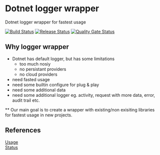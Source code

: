 # Dotnet logger wrapper
Dotnet logger wrapper for fastest usage

[![Build Status](https://dev.azure.com/mdtaslim/DotnetCoreLogger/_apis/build/status/BrainStation-23.AspNetCoreLogger?branchName=main)](https://dev.azure.com/mdtaslim/DotnetCoreLogger/_build/latest?definitionId=6&branchName=main)
[![Release Status](https://vsrm.dev.azure.com/mdtaslim/_apis/public/Release/badge/ccb22865-1d85-43fd-be2e-2cb77b96c376/1/2)](
https://dev.azure.com/mdtaslim/DotnetCoreLogger/_release?definitionId=1&view=mine&_a=releases)
[![Quality Gate Status](http://52.255.157.110:9000/api/project_badges/measure?project=DotnetCoreLogger&metric=alert_status&token=e6a362d8ded3f255599c8c0ebad252eed46f548e)](http://52.255.157.110:9000/dashboard?id=DotnetCoreLogger)

## Why logger wrapper
- Dotnet has default logger, but has some limitations
  - too much nosiy
  - no persistant providers
  - no cloud providers
- need fasted usage
- need some builtin configure for plug & play
- need some additional data
- need some additional logger eg. activity, request with more data, error, audit trail etc.

** Our main goal is to create a wrapper with existing/non exisiting libraries for fastest usage in  new projects.

## References
[Usage](usage.md)  
[Status](status.md) 




